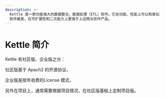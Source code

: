 ```yaml
---
description: >-
  Kettle 是一款功能强大的数据整合、数据处理（ETL）软件。它在功能、性能上可以和类似Informatica，DataStage这样的商业ETL
  软件媲美，在可扩展性和二次能力上更强于上述商业软件产品。
---
```


# Kettle 简介

Kettle 有社区版、企业版之分：

社区版基于 Apach2 的开源协议，

企业版是按年收费的License 模式，

另外在项目上，通常需要根据项目情况，在社区版基础上定制项目版。

